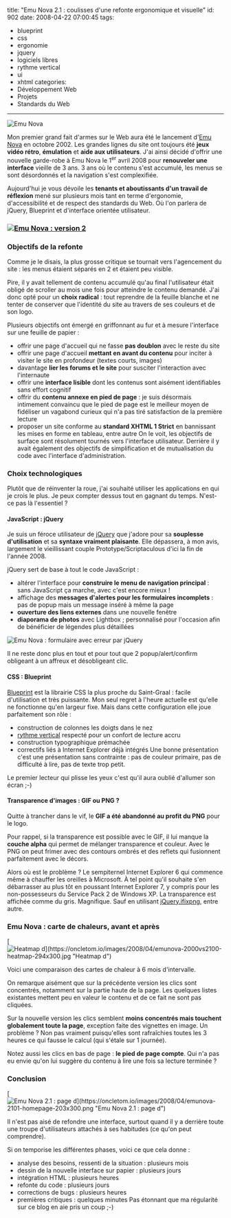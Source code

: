 title: "Emu Nova 2.1 : coulisses d'une refonte ergonomique et visuelle"
id: 902
date: 2008-04-22 07:00:45
tags: 
- blueprint
- css
- ergonomie
- jquery
- logiciels libres
- rythme vertical
- ui
- xhtml
categories: 
- Développement Web
- Projets
- Standards du Web
---

![Emu Nova](https://oncletom.io/images/2008/04/emunova.gif)

Mon premier grand fait d'armes sur le Web aura été le lancement d'[Emu Nova](http://www.emunova.net/) en octobre 2002\. Les grandes lignes du site ont toujours été **jeux vidéo rétro**, **émulation** et **aide aux utilisateurs**.
J'ai ainsi décidé d'offrir une nouvelle garde-robe à Emu Nova le 1<sup>er</sup> avril 2008 pour **renouveler une interface** vieille de 3 ans. 3 ans où le contenu s'est accumulé, les menus se sont désordonnés et la navigation s'est complexifiée.

Aujourd'hui je vous dévoile les **tenants et aboutissants d'un travail de réflexion** mené sur plusieurs mois tant en terme d'ergonomie, d'accessibilité et de respect des standards du Web.
Où l'on parlera de jQuery, Blueprint et d'interface orientée utilisateur.
<!--more-->

### [![Emu Nova : version 2](https://oncletom.io/images/2008/04/emunova-2010-227x300.png)](https://oncletom.io/images/2008/04/emunova-2010.png)

### Objectifs de la refonte

Comme je le disais, la plus grosse critique se tournait vers l'agencement du site : les menus étaient séparés en 2 et étaient peu visible.

Pire, il y avait tellement de contenu accumulé qu'au final l'utilisateur était obligé de scroller au mois une fois pour atteindre le contenu demandé.
J'ai donc opté pour un **choix radical** : tout reprendre de la feuille blanche et ne tenter de conserver que l'identité du site au travers de ses couleurs et de son logo.

Plusieurs objectifs ont émergé en griffonnant au fur et à mesure l'interface sur une feuille de papier :

*   offrir une page d'accueil qui ne fasse **pas doublon** avec le reste du site
*   offrir une page d'accueil **mettant en avant du contenu** pour inciter à visiter le site en profondeur (textes courts, images)
*   davantage **lier les forums et le site** pour susciter l'interaction avec l'internaute
*   offrir une **interface lisible** dont les contenus sont aisément identifiables sans effort cognitif
*   offrir du **contenu annexe en pied de page** : je suis désormais intimement convaincu que le pied de page est le meilleur moyen de fidéliser un vagabond curieux qui n'a pas tiré satisfaction de la première lecture
*   proposer un site conforme au **standard XHTML 1 Strict** en bannissant les mises en forme en tableau, entre autre
On le voit, les objectifs de surface sont résolument tournés vers l'interface utilisateur. Derrière il y avait également des objectifs de simplification et de mutualisation du code avec l'interface d'administration.

### Choix technologiques

Plutôt que de réinventer la roue, j'ai souhaité utiliser les applications en qui je crois le plus. Je peux compter dessus tout en gagnant du temps. N'est-ce pas là l'essentiel ?

#### JavaScript : jQuery

Je suis un féroce utilisateur de [jQuery](http://jquery.com/) que j'adore pour sa **souplesse d'utilisation** et sa **syntaxe vraiment plaisante**. Elle dépassera, à mon avis, largement le vieillissant couple Prototype/Scriptaculous d'ici la fin de l'année 2008.

jQuery sert de base à tout le code JavaScript :

*   altérer l'interface pour **construire le menu de navigation principal** : sans JavaScript ça marche, avec c'est encore mieux !
*   affichage des **messages d'alertes pour les formulaires incomplets** : pas de popup mais un message inséré à même la page
*   **ouverture des liens externes** dans une nouvelle fenêtre
*   **diaporama de photos** avec Lightbox ; personnalisé pour l'occasion afin de bénéficier de légendes plus détaillées

![Emu Nova : formulaire avec erreur par jQuery](https://oncletom.io/images/2008/04/emunova-jquery-form.png)

Il ne reste donc plus en tout et pour tout que 2 popup/alert/confirm obligeant à un affreux et désobligeant clic.

#### CSS : Blueprint

[Blueprint](http://code.google.com/p/blueprintcss/) est la librairie CSS la plus proche du Saint-Graal : facile d'utilisation et très puissante. Mon seul regret à l'heure actuelle est qu'elle ne fonctionne qu'en largeur fixe. Mais dans cette configuration elle joue parfaitement son rôle :

*   construction de colonnes les doigts dans le nez
*   [rythme vertical](http://www.biologeek.com/journal/index.php/l-importance-du-rythme-vertical-en-design-css) respecté pour un confort de lecture accru
*   construction typographique prémachée
*   correctifs liés à Internet Explorer déjà intégrés
Une bonne présentation c'est une présentation sans contrainte : pas de couleur primaire, pas de difficulté à lire, pas de texte trop petit.

Le premier lecteur qui plisse les yeux c'est qu'il aura oublié d'allumer son écran ;-)

#### Transparence d'images : GIF ou PNG ?

Quitte à trancher dans le vif, le **GIF a été abandonné au profit du PNG** pour le logo.

Pour rappel, si la transparence est possible avec le GIF, il lui manque la **couche alpha** qui permet de mélanger transparence et couleur. Avec le PNG on peut frimer avec des contours ombrés et des reflets qui fusionnent parfaitement avec le décors.

Alors où est le problème ? Le sempiternel Internet Explorer 6 qui commence même à chauffer les oreilles à Microsoft. À tel point qu'il souhaite s'en débarrasser au plus tôt en poussant Internet Explorer 7, y compris pour les non-possesseurs du Service Pack 2 de Windows XP.
La transparence est affichée comme du gris. Magnifique. Sauf en utilisant [jQuery.ifixpng](http://jquery.khurshid.com/ifixpng.php), entre autre.

### Emu Nova : carte de chaleurs, avant et après

[![Heatmap d\](https://oncletom.io/images/2008/04/emunova-2000vs2100-heatmap-294x300.jpg "Heatmap d\")](https://oncletom.io/images/2008/04/emunova-2000vs2100-heatmap.jpg)

Voici une comparaison des cartes de chaleur à 6 mois d'intervalle.

On remarque aisément que sur la précédente version les clics sont concentrés, notamment sur la partie haute de la page. Les quelques listes existantes mettent peu en valeur le contenu et de ce fait ne sont pas cliquées.

Sur la nouvelle version les clics semblent **moins concentrés mais touchent globalement toute la page**, exception faite des vignettes en image. Un problème ? Non pas vraiment puisqu'elles sont rafraîchies toutes les 3 heures ce qui fausse le calcul (qui s'étale sur 1 journée).

Notez aussi les clics en bas de page : **le pied de page compte**. Qui n'a pas eu envie qu'on lui suggère du contenu à lire une fois sa lecture terminée ?

### Conclusion

[![Emu Nova 2.1 : page d\](https://oncletom.io/images/2008/04/emunova-2101-homepage-203x300.png "Emu Nova 2.1 : page d\")](https://oncletom.io/images/2008/04/emunova-2101-homepage.png)

Il n'est pas aisé de refondre une interface, surtout quand il y a derrière toute une troupe d'utilisateurs attachés à ses habitudes (ce qu'on peut comprendre).

Si on temporise les différentes phases, voici ce que cela donne :

*   analyse des besoins, ressenti de la situation : plusieurs mois
*   dessin de la nouvelle interface sur papier : plusieurs jours
*   intégration HTML : plusieurs heures
*   refonte du code : plusieurs jours
*   corrections de bugs : plusieurs heures
*   premières critiques : quelques minutes
Pas étonnant que ma régularité sur ce blog en aie pris un coup ;-)
